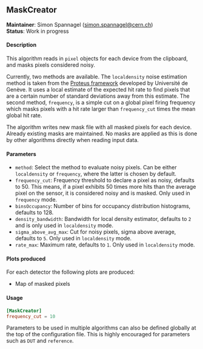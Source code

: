 ## MaskCreator
**Maintainer**: Simon Spannagel (<simon.spannagel@cern.ch>)  
**Status**: Work in progress

#### Description
This algorithm reads in `pixel` objects for each device from the clipboard, and masks pixels considered noisy.

Currently, two methods are available. The `localdensity` noise estimation method is taken from the [Proteus framework](https://gitlab.cern.ch/unige-fei4tel/proteus) developed by Université de Genève.
It uses a local estimate of the expected hit rate to find pixels that are a certain number of standard deviations away from this estimate.
The second method, `frequency`, is a simple cut on a global pixel firing frequency which masks pixels with a hit rate larger than `frequency_cut` times the mean global hit rate.

The algorithm writes new mask file with all masked pixels for each device. Already existing masks are maintained. No masks are applied as this is done by other algorithms directly when reading input data.

#### Parameters
* `method`: Select the method to evaluate noisy pixels. Can be either `localdensity` or `frequency`, where the latter is chosen by default.
* `frequency_cut`: Frequency threshold to declare a pixel as noisy, defaults to 50. This means, if a pixel exhibits 50 times more hits than the average pixel on the sensor, it is considered noisy and is masked. Only used in `frequency` mode.
* `binsOccupancy`: Number of bins for occupancy distribution histograms, defaults to 128.
* `density_bandwidth`: Bandwidth for local density estimator, defaults to `2` and is only used in `localdensity` mode.
* `sigma_above_avg_max`: Cut for noisy pixels, sigma above average, defaults to `5`. Only used in `localdensity` mode.
* `rate_max`: Maximum rate, defaults to `1`. Only used in `localdensity` mode.

#### Plots produced
For each detector the following plots are produced:
* Map of masked pixels

#### Usage
```toml
[MaskCreator]
frequency_cut = 10
```
Parameters to be used in multiple algorithms can also be defined globally at the top of the configuration file. This is highly encouraged for parameters such as `DUT` and `reference`.
